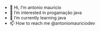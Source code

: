 - 👋 Hi, I’m antonio mauricio
- 👀 I’m interested in progamação java
- 🌱 I’m currently learning java
- 📫 How to reach me @antoniomauriciodev

<!---
antonio mauricio/antonio mauricio is a ✨ special ✨ repository because its `README.md` (this file) appears on your GitHub profile.
You can click the Preview link to take a look at your changes.
--->
